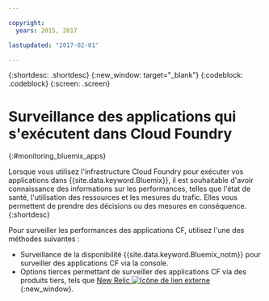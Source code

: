 ```yaml
---

copyright:
  years: 2015, 2017

lastupdated: "2017-02-01"

---
```



{:shortdesc: .shortdesc}
{:new_window: target="_blank"}
{:codeblock: .codeblock}
{:screen: .screen}


# Surveillance des applications qui s'exécutent dans Cloud Foundry
 {:#monitoring_bluemix_apps}

Lorsque vous utilisez l'infrastructure Cloud Foundry pour exécuter vos applications dans {{site.data.keyword.Bluemix}}, il est souhaitable d'avoir connaissance des informations sur les performances, telles que l'état de santé, l'utilisation des ressources et les mesures du trafic. Elles vous permettent de prendre des décisions ou des mesures en conséquence.
{:shortdesc}

Pour surveiller les performances des applications CF, utilisez l'une des méthodes suivantes :

* Surveillance de la disponibilité {{site.data.keyword.Bluemix_notm}} pour surveiller des applications CF via la console. 
* Options tierces permettant de surveiller des applications CF via des produits tiers, tels que [New Relic ![Icône de lien externe](../../../icons/launch-glyph.svg "Icône de lien externe")](http://newrelic.com/){:new_window}.




